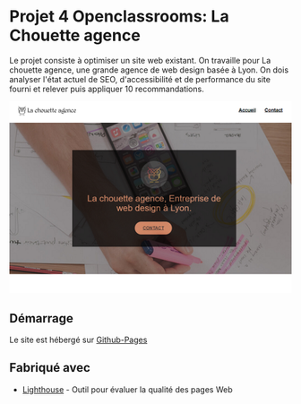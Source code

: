 # Projet 4 Openclassrooms: La Chouette agence

Le projet consiste à optimiser un site web existant.
On travaille pour La chouette agence, une grande agence de web design basée à Lyon.
On dois analyser l'état actuel de SEO, d'accessibilité et de performance du site fourni et relever puis appliquer 10 recommandations.

<p align="center">
<img src="./img/readme_image.png">
</p>


## Démarrage

Le site est hébergé sur [Github-Pages](https://anthonyj408.github.io/JAMMESAnthony_4_30082021/)

## Fabriqué avec

* [Lighthouse](https://developers.google.com/web/tools/lighthouse) - Outil pour évaluer la qualité des pages Web






